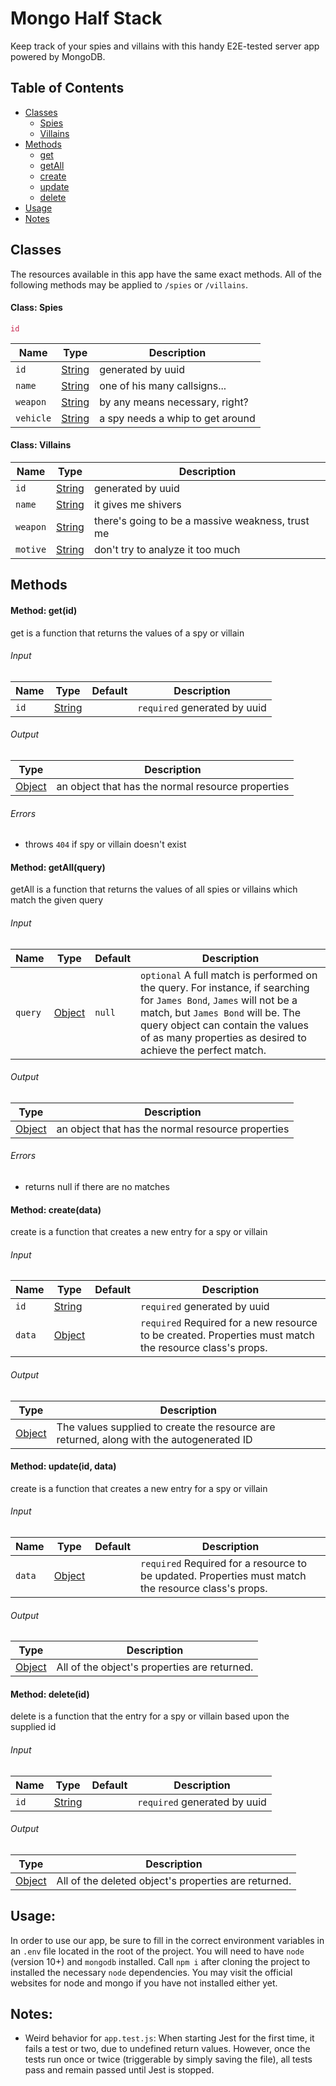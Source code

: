 # Mongo Half Stack

Keep track of your spies and villains with this handy E2E-tested server app powered by MongoDB.

## Table of Contents
* [Classes](#classes)
    * [Spies](#class-spies)
    * [Villains](#class-villains)
* [Methods](#methods)
    * [get](#method-getid)
    * [getAll](#method-getallquery)
    * [create](#method-createdata)
    * [update](#method-updateid-data)
    * [delete](#method-deleteid)
* [Usage](#usage)
* [Notes](#notes)

## Classes

The resources available in this app have the same exact methods. All of the following methods may be applied to `/spies` or `/villains`.

#### Class: Spies



<span style="color:#c7254e">`id`</span>

Name | Type | Description
------------ | ------------- | --------------
`id` | [String](https://developer.mozilla.org/en-US/docs/Web/JavaScript/Data_structures#String_type) | generated by uuid
`name` | [String](https://developer.mozilla.org/en-US/docs/Web/JavaScript/Data_structures#String_type) | one of his many callsigns...
`weapon` | [String](https://developer.mozilla.org/en-US/docs/Web/JavaScript/Data_structures#String_type) | by any means necessary, right?
`vehicle` | [String](https://developer.mozilla.org/en-US/docs/Web/JavaScript/Data_structures#String_type) | a spy needs a whip to get around

#### Class: Villains

Name | Type | Description
------------ | ------------- | --------------
`id` | [String](https://developer.mozilla.org/en-US/docs/Web/JavaScript/Data_structures#String_type) | generated by uuid
`name` | [String](https://developer.mozilla.org/en-US/docs/Web/JavaScript/Data_structures#String_type) | it gives me shivers
`weapon` | [String](https://developer.mozilla.org/en-US/docs/Web/JavaScript/Data_structures#String_type) | there's going to be a massive weakness, trust me
`motive` | [String](https://developer.mozilla.org/en-US/docs/Web/JavaScript/Data_structures#String_type) | don't try to analyze it too much


## Methods

#### Method: get(id)

get is a function that returns the values of a spy or villain

###### Input

Name | Type | Default | Description
------------ | ------------- | -------------- | ------------
`id` | [String](https://developer.mozilla.org/en-US/docs/Web/JavaScript/Data_structures#String_type) | | `required` generated by uuid

###### Output

Type | Description
------------ | -------------
[Object](https://developer.mozilla.org/en-US/docs/Web/JavaScript/Data_structures#String_type) | an object that has the normal resource properties

###### Errors

* throws `404` if spy or villain doesn't exist


#### Method: getAll(query)

getAll is a function that returns the values of all spies or villains which match the given query

###### Input

Name | Type | Default | Description
------------ | ------------- | -------------- | ------------
`query` | [Object](https://developer.mozilla.org/en-US/docs/Web/JavaScript/Data_structures#Objects) | `null` | `optional` A full match is performed on the query. For instance, if searching for `James Bond`, `James` will not be a match, but `James Bond` will be. The query object can contain the values of as many properties as desired to achieve the perfect match.

###### Output

Type | Description
------------ | -------------
[Object](https://developer.mozilla.org/en-US/docs/Web/JavaScript/Data_structures#Objects) | an object that has the normal resource properties

###### Errors

* returns null if there are no matches


#### Method: create(data)

create is a function that creates a new entry for a spy or villain

###### Input

Name | Type | Default | Description
------------ | ------------- | -------------- | ------------
`id` | [String](https://developer.mozilla.org/en-US/docs/Web/JavaScript/Data_structures#String_type) | | `required` generated by uuid
`data` | [Object](https://developer.mozilla.org/en-US/docs/Web/JavaScript/Data_structures#Objects) |  | `required` Required for a new resource to be created. Properties must match the resource class's props.

###### Output

Type | Description
------------ | -------------
[Object](https://developer.mozilla.org/en-US/docs/Web/JavaScript/Data_structures#Objects) | The values supplied to create the resource are returned, along with the autogenerated ID


#### Method: update(id, data)

create is a function that creates a new entry for a spy or villain

###### Input

Name | Type | Default | Description
------------ | ------------- | -------------- | ------------
`data` | [Object](https://developer.mozilla.org/en-US/docs/Web/JavaScript/Data_structures#Objects) |  | `required` Required for a resource to be updated. Properties must match the resource class's props.

###### Output

Type | Description
------------ | -------------
[Object](https://developer.mozilla.org/en-US/docs/Web/JavaScript/Data_structures#Objects) | All of the object's properties are returned.

#### Method: delete(id)

delete is a function that the entry for a spy or villain based upon the supplied id

###### Input

Name | Type | Default | Description
------------ | ------------- | -------------- | ------------
`id` | [String](https://developer.mozilla.org/en-US/docs/Web/JavaScript/Data_structures#String_type) | | `required` generated by uuid

###### Output

Type | Description
------------ | -------------
[Object](https://developer.mozilla.org/en-US/docs/Web/JavaScript/Data_structures#Objects) | All of the deleted object's properties are returned.




## Usage:

In order to use our app, be sure to fill in the correct environment variables in an `.env` file located in the root of the project. You will need to have `node` (version 10+) and `mongodb` installed. Call `npm i` after cloning the project to installed the necessary `node` dependencies. You may visit the official websites for node and mongo if you have not installed either yet.

## Notes:

* Weird behavior for `app.test.js`: When starting Jest for the first time, it fails a test or two, due to undefined return values. However, once the tests run once or twice (triggerable by simply saving the file), all tests pass and remain passed until Jest is stopped.
